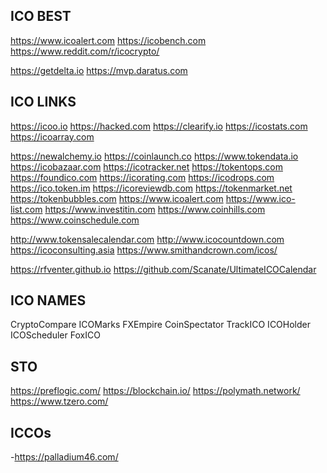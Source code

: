 
## ICO BEST
https://www.icoalert.com
https://icobench.com
https://www.reddit.com/r/icocrypto/

https://getdelta.io
https://mvp.daratus.com

## ICO LINKS
https://icoo.io
https://hacked.com
https://clearify.io
https://icostats.com
https://icoarray.com

https://newalchemy.io
https://coinlaunch.co
https://www.tokendata.io
https://icobazaar.com
https://icotracker.net
https://tokentops.com
https://foundico.com
https://icorating.com
https://icodrops.com
https://ico.token.im
https://icoreviewdb.com
https://tokenmarket.net
https://tokenbubbles.com
https://www.icoalert.com
https://www.ico-list.com
https://www.investitin.com
https://www.coinhills.com
https://www.coinschedule.com

http://www.tokensalecalendar.com
http://www.icocountdown.com
https://icoconsulting.asia
https://www.smithandcrown.com/icos/

https://rfventer.github.io
https://github.com/Scanate/UltimateICOCalendar


## ICO NAMES
CryptoCompare
ICOMarks
FXEmpire
CoinSpectator
TrackICO
ICOHolder
ICOScheduler
FoxICO

## STO
https://preflogic.com/
https://blockchain.io/
https://polymath.network/
https://www.tzero.com/

## ICCOs
-https://palladium46.com/